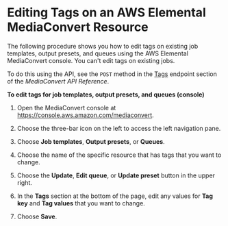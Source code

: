 # Editing Tags on an AWS Elemental MediaConvert Resource<a name="edit-tags-on-resource"></a>

The following procedure shows you how to edit tags on existing job templates, output presets, and queues using the AWS Elemental MediaConvert console\. You can't edit tags on existing jobs\.

To do this using the API, see the `POST` method in the [Tags](https://docs.aws.amazon.com/mediaconvert/latest/apireference/tags.html) endpoint section of the *MediaConvert API Reference*\.

**To edit tags for job templates, output presets, and queues \(console\)**

1. Open the MediaConvert console at [https://console\.aws\.amazon\.com/mediaconvert](https://console.aws.amazon.com/mediaconvert)\.

1. Choose the three\-bar icon on the left to access the left navigation pane\.

1. Choose **Job templates**, **Output presets**, or **Queues**\.

1. Choose the name of the specific resource that has tags that you want to change\.

1. Choose the **Update**, **Edit queue**, or **Update preset** button in the upper right\. 

1. In the **Tags** section at the bottom of the page, edit any values for **Tag key** and **Tag values** that you want to change\.

1. Choose **Save**\.
